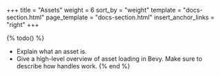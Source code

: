 +++
title = "Assets"
weight = 6
sort_by = "weight"
template = "docs-section.html"
page_template = "docs-section.html"
insert_anchor_links = "right"
+++

{% todo() %}

* Explain what an asset is.
* Give a high-level overview of asset loading in Bevy. Make sure to describe how handles work.
{% end %}
